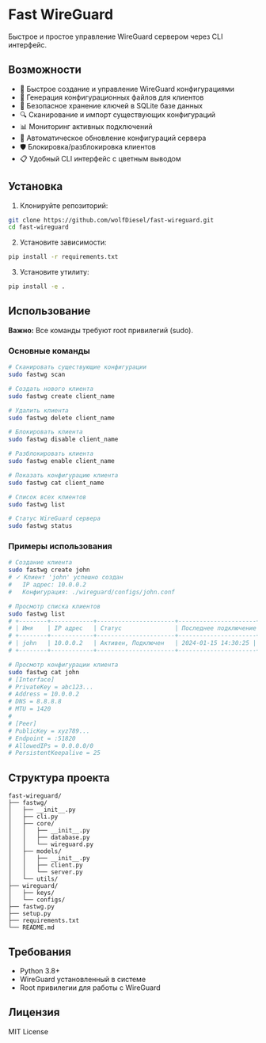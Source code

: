 # Fast WireGuard

Быстрое и простое управление WireGuard сервером через CLI интерфейс.

## Возможности

- 🚀 Быстрое создание и управление WireGuard конфигурациями
- 📱 Генерация конфигурационных файлов для клиентов
- 🔐 Безопасное хранение ключей в SQLite базе данных
- 🔍 Сканирование и импорт существующих конфигураций
- 📊 Мониторинг активных подключений
- 🔄 Автоматическое обновление конфигураций сервера
- 🛡️ Блокировка/разблокировка клиентов
- 📋 Удобный CLI интерфейс с цветным выводом

## Установка

1. Клонируйте репозиторий:
```bash
git clone https://github.com/wolfDiesel/fast-wireguard.git
cd fast-wireguard
```

2. Установите зависимости:
```bash
pip install -r requirements.txt
```

3. Установите утилиту:
```bash
pip install -e .
```

## Использование

**Важно:** Все команды требуют root привилегий (sudo).

### Основные команды

```bash
# Сканировать существующие конфигурации
sudo fastwg scan

# Создать нового клиента
sudo fastwg create client_name

# Удалить клиента
sudo fastwg delete client_name

# Блокировать клиента
sudo fastwg disable client_name

# Разблокировать клиента
sudo fastwg enable client_name

# Показать конфигурацию клиента
sudo fastwg cat client_name

# Список всех клиентов
sudo fastwg list

# Статус WireGuard сервера
sudo fastwg status
```

### Примеры использования

```bash
# Создание клиента
sudo fastwg create john
# ✓ Клиент 'john' успешно создан
#   IP адрес: 10.0.0.2
#   Конфигурация: ./wireguard/configs/john.conf

# Просмотр списка клиентов
sudo fastwg list
# +--------+------------+----------------------+----------------------+----------------------+
# | Имя    | IP адрес   | Статус               | Последнее подключение| Создан              |
# +--------+------------+----------------------+----------------------+----------------------+
# | john   | 10.0.0.2   | Активен, Подключен   | 2024-01-15 14:30:25 | 2024-01-15 14:25:10 |
# +--------+------------+----------------------+----------------------+----------------------+

# Просмотр конфигурации клиента
sudo fastwg cat john
# [Interface]
# PrivateKey = abc123...
# Address = 10.0.0.2
# DNS = 8.8.8.8
# MTU = 1420
# 
# [Peer]
# PublicKey = xyz789...
# Endpoint = :51820
# AllowedIPs = 0.0.0.0/0
# PersistentKeepalive = 25
```

## Структура проекта

```
fast-wireguard/
├── fastwg/
│   ├── __init__.py
│   ├── cli.py
│   ├── core/
│   │   ├── __init__.py
│   │   ├── database.py
│   │   └── wireguard.py
│   ├── models/
│   │   ├── __init__.py
│   │   ├── client.py
│   │   └── server.py
│   └── utils/
├── wireguard/
│   ├── keys/
│   └── configs/
├── fastwg.py
├── setup.py
├── requirements.txt
└── README.md
```

## Требования

- Python 3.8+
- WireGuard установленный в системе
- Root привилегии для работы с WireGuard

## Лицензия

MIT License
